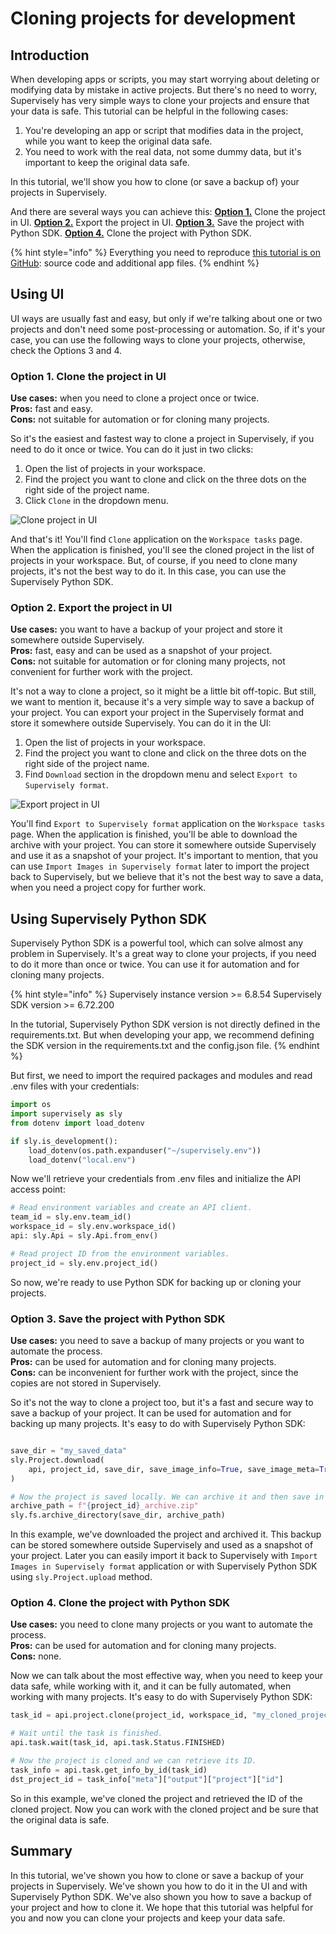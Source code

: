 # Cloning projects for development


## Introduction

When developing apps or scripts, you may start worrying about deleting or modifying data by mistake in active projects. But there's no need to worry, Supervisely has very simple ways to clone your projects and ensure that your data is safe.
This tutorial can be helpful in the following cases:
1. You're developing an app or script that modifies data in the project, while you want to keep the original data safe.
2. You need to work with the real data, not some dummy data, but it's important to keep the original data safe.

In this tutorial, we'll show you how to clone (or save a backup of) your projects in Supervisely.

And there are several ways you can achieve this:
[**Option 1.**](backing-up-projects.md#option-1.-clone-the-project-in-ui) Clone the project in UI.
[**Option 2.**](backing-up-projects.md#option-2.-export-the-project-in-ui) Export the project in UI.
[**Option 3.**](backing-up-projects.md#option-3.-save-the-project-with-python-sdk) Save the project with Python SDK.
[**Option 4.**](backing-up-projects.md#option-4.-clone-the-project-with-python-sdk) Clone the project with Python SDK.

{% hint style="info" %}
Everything you need to reproduce [this tutorial is on GitHub](https://github.com/supervisely-ecosystem/backing-up-data): source code and additional app files.
{% endhint %}

## Using UI
UI ways are usually fast and easy, but only if we're talking about one or two projects and don't need some post-processing or automation. So, if it's your case, you can use the following ways to clone your projects, otherwise, check the Options 3 and 4.

### Option 1. Clone the project in UI
**Use cases:** when you need to clone a project once or twice.<br>
**Pros:** fast and easy.<br>
**Cons:** not suitable for automation or for cloning many projects.<br>

So it's the easiest and fastest way to clone a project in Supervisely, if you need to do it once or twice. You can do it just in two clicks:
1. Open the list of projects in your workspace.
2. Find the project you want to clone and click on the three dots on the right side of the project name.
3. Click `Clone` in the dropdown menu.

![Clone project in UI](https://github-production-user-asset-6210df.s3.amazonaws.com/118521851/290832511-5ee60457-fba6-48e0-9321-c6535450a724.png)

And that's it! You'll find `Clone` application on the `Workspace tasks` page. When the application is finished, you'll see the cloned project in the list of projects in your workspace. But, of course, if you need to clone many projects, it's not the best way to do it. In this case, you can use the Supervisely Python SDK.

### Option 2. Export the project in UI
**Use cases:** you want to have a backup of your project and store it somewhere outside Supervisely.<br>
**Pros:** fast, easy and can be used as a snapshot of your project.<br>
**Cons:** not suitable for automation or for cloning many projects, not convenient for further work with the project.<br>

It's not a way to clone a project, so it might be a little bit off-topic. But still, we want to mention it, because it's a very simple way to save a backup of your project. You can export your project in the Supervisely format and store it somewhere outside Supervisely. You can do it in the UI:
1. Open the list of projects in your workspace.
2. Find the project you want to clone and click on the three dots on the right side of the project name.
3. Find `Download` section in the dropdown menu and select `Export to Supervisely format`.

![Export project in UI](https://github-production-user-asset-6210df.s3.amazonaws.com/118521851/290832501-f40d6ffe-ff15-4e01-aa3a-53cb43110b03.png)

You'll find `Export to Supervisely format` application on the `Workspace tasks` page. When the application is finished, you'll be able to download the archive with your project. You can store it somewhere outside Supervisely and use it as a snapshot of your project. It's important to mention, that you can use `Import Images in Supervisely format` later to import the project back to Supervisely, but we believe that it's not the best way to save a data, when you need a project copy for further work.

## Using Supervisely Python SDK
Supervisely Python SDK is a powerful tool, which can solve almost any problem in Supervisely. It's a great way to clone your projects, if you need to do it more than once or twice. You can use it for automation and for cloning many projects.

{% hint style="info" %}
Supervisely instance version >= 6.8.54
Supervisely SDK version >= 6.72.200


In the tutorial, Supervisely Python SDK version is not directly defined in the requirements.txt. But when developing your app, we recommend defining the SDK version in the requirements.txt and the config.json file.
{% endhint %}

But first, we need to import the required packages and modules and read .env files with your credentials:

```python
import os
import supervisely as sly
from dotenv import load_dotenv

if sly.is_development():
    load_dotenv(os.path.expanduser("~/supervisely.env"))
    load_dotenv("local.env")
```

Now we'll retrieve your credentials from .env files and initialize the API access point:

```python
# Read environment variables and create an API client.
team_id = sly.env.team_id()
workspace_id = sly.env.workspace_id()
api: sly.Api = sly.Api.from_env()

# Read project ID from the environment variables.
project_id = sly.env.project_id()
```
So now, we're ready to use Python SDK for backing up or cloning your projects.


### Option 3. Save the project with Python SDK
**Use cases:** you need to save a backup of many projects or you want to automate the process.<br>
**Pros:** can be used for automation and for cloning many projects.<br>
**Cons:** can be inconvenient for further work with the project, since the copies are not stored in Supervisely.<br>

So it's not the way to clone a project too, but it's a fast and secure way to save a backup of your project. It can be used for automation and for backing up many projects. It's easy to do with Supervisely Python SDK:

```python

save_dir = "my_saved_data"
sly.Project.download(
    api, project_id, save_dir, save_image_info=True, save_image_meta=True
)

# Now the project is saved locally. We can archive it and then save in another place.
archive_path = f"{project_id}_archive.zip"
sly.fs.archive_directory(save_dir, archive_path)
```

In this example, we've downloaded the project and archived it. This backup can be stored somewhere outside Supervisely and used as a snapshot of your project. Later you can easily import it back to Supervisely with `Import Images in Supervisely format` application or with Supervisely Python SDK using `sly.Project.upload` method.

### Option 4. Clone the project with Python SDK
**Use cases:** you need to clone many projects or you want to automate the process.<br>
**Pros:** can be used for automation and for cloning many projects.<br>
**Cons:** none.<br>

Now we can talk about the most effective way, when you need to keep your data safe, while working with it, and it can be fully automated, when working with many projects. It's easy to do with Supervisely Python SDK:

```python
task_id = api.project.clone(project_id, workspace_id, "my_cloned_project")

# Wait until the task is finished.
api.task.wait(task_id, api.task.Status.FINISHED)

# Now the project is cloned and we can retrieve its ID.
task_info = api.task.get_info_by_id(task_id)
dst_project_id = task_info["meta"]["output"]["project"]["id"]
```

So in this example, we've cloned the project and retrieved the ID of the cloned project. Now you can work with the cloned project and be sure that the original data is safe. 

## Summary

In this tutorial, we've shown you how to clone or save a backup of your projects in Supervisely. We've shown you how to do it in the UI and with Supervisely Python SDK. We've also shown you how to save a backup of your project and how to clone it. We hope that this tutorial was helpful for you and now you can clone your projects and keep your data safe.